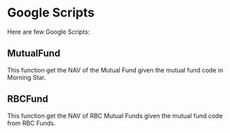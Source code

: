 # Google Scripts
Here are few Google Scripts:

## MutualFund
This function get the NAV of the Mutual Fund given the mutual fund code in Morning Star.

## RBCFund
This function get the NAV of RBC Mutual Funds given the mutual fund code from RBC Funds.
